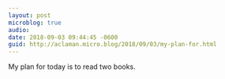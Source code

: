 ```yaml
---
layout: post
microblog: true
audio: 
date: 2018-09-03 09:44:45 -0600
guid: http://aclaman.micro.blog/2018/09/03/my-plan-for.html
---
```

My plan for today is to read two books.
